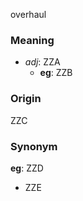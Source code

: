 overhaul
### Meaning
+ _adj_: ZZA
    + __eg__: ZZB

### Origin

ZZC

### Synonym

__eg__: ZZD

+ ZZE


